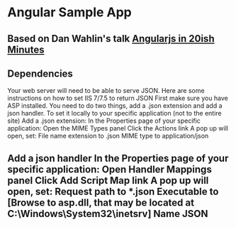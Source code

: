 # Angular Sample App

Based on Dan Wahlin's talk [Angularjs in 20ish Minutes](http://weblogs.asp.net/dwahlin/archive/2014/01/18/angularjs-in-20ish-minutes-talk-at-ng-conf.aspx)
---
## Dependencies
Your web server will need to be able to serve JSON.
Here are some instructions on how to set IIS 7/7.5 to return JSON
First make sure you have ASP installed.
You need to do two things, add a .json extension and  add a json handler.
To set it locally to your specific application (not to the entire site)
Add a .json extension:
In the Properties page of your specific application:
Open the MIME Types panel
Click the Actions link
A pop up will open, set:
File name extension to .json
MIME type to application/json

Add a json handler
In the Properties page of your specific application:
Open Handler Mappings panel
Click Add Script Map link
A pop up will open, set:
Request path to *.json
Executable to [Browse to asp.dll, that may be located at C:\Windows\System32\inetsrv]
Name JSON
---